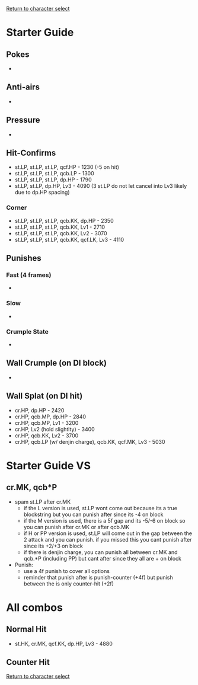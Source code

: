[Return to character select](./index.md)  

# Starter Guide

## Pokes

- 

## Anti-airs

- 

## Pressure

- 

## Hit-Confirms

- st.LP, st.LP, st.LP, qcf.HP - 1230 (-5 on hit)
- st.LP, st.LP, st.LP, qcb.LP - 1300
- st.LP, st.LP, st.LP, dp.HP - 1790
- st.LP, st.LP, dp.HP, Lv3 - 4090 (3 st.LP do not let cancel into Lv3 likely due to dp.HP spacing)

### Corner

- st.LP, st.LP, st.LP, qcb.KK, dp.HP - 2350
- st.LP, st.LP, st.LP, qcb.KK, Lv1 - 2710
- st.LP, st.LP, st.LP, qcb.KK, Lv2 - 3070
- st.LP, st.LP, st.LP, qcb.KK, qcf.LK, Lv3 - 4110

## Punishes

### Fast (4 frames)

- 

### Slow

-  

### Crumple State

-  

## Wall Crumple (on DI block)

- 

## Wall Splat (on DI hit)

- cr.HP, dp.HP - 2420
- cr.HP, qcb.MP, dp.HP - 2840
- cr.HP, qcb.MP, Lv1 - 3200
- cr.HP, Lv2 (hold slightlty) - 3400
- cr.HP, qcb.KK, Lv2 - 3700
- cr.HP, qcb.LP (w/ denjin charge), qcb.KK, qcf.MK, Lv3 - 5030

# Starter Guide VS

## cr.MK, qcb\*P
- spam st.LP after cr.MK
  - if the L version is used, st.LP wont come out because its a true blockstring but you can punish after since its -4 on block
  - if the M version is used, there is a 5f gap and its -5/-6 on block so you can punish after cr.MK or after qcb.MK
  - if H or PP version is used, st.LP will come out in the gap between the 2 attack and you can punish. if you missed this you cant punish after since its +2/+3 on block
  - if there is denjin charge, you can punish all between cr.MK and qcb.\*P \(including PP\) but cant after since they all are + on block
- Punish:
  - use a 4f punish to cover all options
  - reminder that punish after is punish-counter \(+4f\) but punish between the is only counter-hit \(+2f\)

# All combos

## Normal Hit

- st.HK, cr.MK, qcf.KK, dp.HP, Lv3 - 4880

## Counter Hit


[Return to character select](./index.md)  

